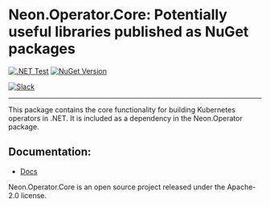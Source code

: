 # Neon.Operator.Core: Potentially useful libraries published as NuGet packages

[![.NET Test](https://github.com/nforgeio/operator-sdk/actions/workflows/test.yaml/badge.svg?branch=master)](https://github.com/nforgeio/operator-sdk/actions/workflows/test.yaml)
[![NuGet Version](https://img.shields.io/nuget/v/Neon.Operator.Core?style=flat&logo=nuget&label=NuGet)](https://www.nuget.org/packages/Neon.Operator.Core)

[![Slack](https://img.shields.io/badge/Slack-4A154B?style=for-the-badge&logo=slack&logoColor=white)](https://communityinviter.com/apps/neonforge/neonforge)

---

This package contains the core functionality for building Kubernetes operators in .NET. It is included as a dependency in the Neon.Operator package.

## Documentation:
- [Docs](https://docs.neonforge.com/docs/operator-sdk)

Neon.Operator.Core is an open source project released under the Apache-2.0 license.
